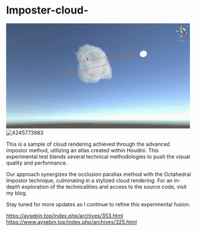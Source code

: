 # Imposter-cloud-
![418872127](README.assets/418872127.gif)
![4245773983](README.assets/4245773983.gif)

This is a sample of cloud rendering achieved through the advanced impostor method, utilizing an atlas created within Houdini. This experimental test blends several technical methodologies to push the visual quality and performance.

Our approach synergizes the occlusion parallax method with the Octahedral Impostor technique, culminating in a stylized cloud rendering. For an in-depth exploration of the technicalities and access to the source code, visit my blog.

Stay tuned for more updates as I continue to refine this experimental fusion.

https://aysebin.top/index.php/archives/353.html
https://www.aysebin.top/index.php/archives/325.html
